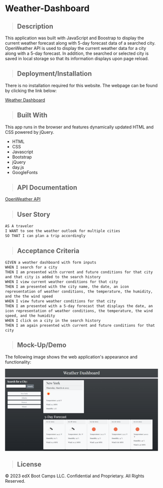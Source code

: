# Weather-Dashboard

>## Description 
This application was built with JavaScript and Boostrap to display the current weather forecast along with 5-day forecast data of a searched city. OpenWeather API is used to display the current weather data for a city along with a 5-day forecast. In addition, the searched or selected city is saved in local storage so that its information displays upon page reload.

>## Deployment/Installation

There is no installation required for this website. The webpage can be found by clicking the link below:

[Weather Dashboard](https://carolinapalacios95.github.io/Weather-Dashboard/)

>## Built With

This app runs in the browser and features dynamically updated HTML and CSS powered by jQuery.

  * HTML
  * CSS
  * Javascript
  * Bootstrap
  * jQuery
  * day.js
  * GoogleFonts

>## API Documentation
[OpenWeather API](https://openweathermap.org/api) 

>## User Story

```
AS A traveler
I WANT to see the weather outlook for multiple cities
SO THAT I can plan a trip accordingly
```

>## Acceptance Criteria 

```
GIVEN a weather dashboard with form inputs
WHEN I search for a city
THEN I am presented with current and future conditions for that city and that city is added to the search history
WHEN I view current weather conditions for that city
THEN I am presented with the city name, the date, an icon representation of weather conditions, the temperature, the humidity, and the the wind speed
WHEN I view future weather conditions for that city
THEN I am presented with a 5-day forecast that displays the date, an icon representation of weather conditions, the temperature, the wind speed, and the humidity
WHEN I click on a city in the search history
THEN I am again presented with current and future conditions for that city
```

>## Mock-Up/Demo

The following image shows the web application's appearance and functionality:

![Weather-Dashboard-Demo](./assets/images/Demo.png)

>## License
© 2023 edX Boot Camps LLC. Confidential and Proprietary. All Rights Reserved.
